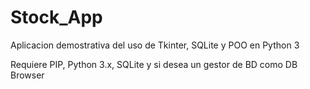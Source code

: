 # Stock_App
Aplicacion demostrativa del uso de Tkinter, SQLite y POO en Python 3

Requiere PIP, Python 3.x, SQLite y si desea un gestor de BD como DB Browser
